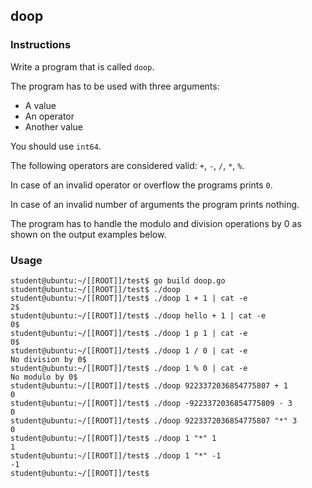 ## doop

### Instructions

Write a program that is called `doop`.

The program has to be used with three arguments:

- A value
- An operator
- Another value

You should use `int64`.

The following operators are considered valid: `+`, `-`, `/`, `*`, `%`.

In case of an invalid operator or overflow the programs prints `0`.

In case of an invalid number of arguments the program prints nothing.

The program has to handle the modulo and division operations by 0 as shown on the output examples below.

### Usage

```console
student@ubuntu:~/[[ROOT]]/test$ go build doop.go
student@ubuntu:~/[[ROOT]]/test$ ./doop
student@ubuntu:~/[[ROOT]]/test$ ./doop 1 + 1 | cat -e
2$
student@ubuntu:~/[[ROOT]]/test$ ./doop hello + 1 | cat -e
0$
student@ubuntu:~/[[ROOT]]/test$ ./doop 1 p 1 | cat -e
0$
student@ubuntu:~/[[ROOT]]/test$ ./doop 1 / 0 | cat -e
No division by 0$
student@ubuntu:~/[[ROOT]]/test$ ./doop 1 % 0 | cat -e
No modulo by 0$
student@ubuntu:~/[[ROOT]]/test$ ./doop 9223372036854775807 + 1
0
student@ubuntu:~/[[ROOT]]/test$ ./doop -9223372036854775809 - 3
0
student@ubuntu:~/[[ROOT]]/test$ ./doop 9223372036854775807 "*" 3
0
student@ubuntu:~/[[ROOT]]/test$ ./doop 1 "*" 1
1
student@ubuntu:~/[[ROOT]]/test$ ./doop 1 "*" -1
-1
student@ubuntu:~/[[ROOT]]/test$
```

